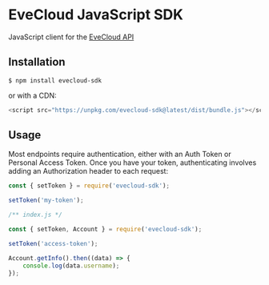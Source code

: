 # EveCloud JavaScript SDK

JavaScript client for the [EveCloud API](https://docs.evecloud.xyz/api)

## Installation

```
$ npm install evecloud-sdk
```

or with a CDN:

```js
<script src="https://unpkg.com/evecloud-sdk@latest/dist/bundle.js"></script>
```

## Usage

Most endpoints require authentication, either with an Auth Token or Personal Access Token.
Once you have your token, authenticating involves adding an Authorization header to each request:

```js
const { setToken } = require('evecloud-sdk');

setToken('my-token');
```

```js
/** index.js */

const { setToken, Account } = require('evecloud-sdk');

setToken('access-token');

Account.getInfo().then((data) => {
    console.log(data.username);
});
```